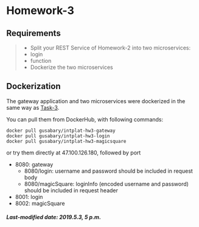 # Homework-3

## Requirements

>+ Split your REST Service of Homework-2 into two microservices:
>  + login
>  + function
>+ Dockerize the two microservices

## Dockerization

The gateway application and two microservices were dockerized in the same way as [Task-3](../../Tasks/Task-3).

You can pull them from DockerHub, with following commands:

```
docker pull gusabary/intplat-hw3-gateway
docker pull gusabary/intplat-hw3-login
docker pull gusabary/intplat-hw3-magicsquare
```

or try them directly at 47.100.126.180, followed by port

+ 8080: gateway
  + 8080/login: username and password should be included in request body
  + 8080/magicSquare: loginInfo (encoded username and password) should be included in request header
+ 8001: login
+ 8002: magicSquare

##### Last-modified date: 2019.5.3, 5 p.m.